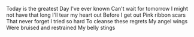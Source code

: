 Today is the greatest
Day I've ever known
Can't wait for tomorrow
I might not have that long
I'll tear my heart out
Before I get out
Pink ribbon scars
That never forget
I tried so hard
To cleanse these regrets
My angel wings
Were bruised and restrained
My belly stings